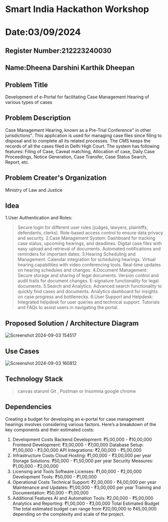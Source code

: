 # Smart India Hackathon Workshop
# Date:03/09/2024
## Register Number:212223240030
## Name:Dheena Darshini Karthik Dheepan
## Problem Title
Development of e-Portal for facilitating Case Management Hearing of various types of cases
## Problem Description
Case Management Hearing, known as a Pre-Trial Conference" in other jurisdictions". This application is used for managing case files since filing to disposal and to complete all its related processes. The CMS keeps the records of all the cases filed in Delhi High Court. The system has following features: Filing of Case, Caveat matching, Allocation of case, Daily Case Proceedings, Notice Generation, Case Transfer, Case Status Search, Report, etc.
## Problem Creater's Organization
Ministry of Law and Justice

## Idea
1.User Authentication and Roles:
>Secure login for different user roles (judges, lawyers, plaintiffs, defendants, clerks).
>Role-based access control to ensure data privacy and security.
2.Case Management System:
>Dashboard for tracking case status, upcoming hearings, and deadlines.
>Digital case files with easy upload and retrieval of documents.
>Automated notifications and reminders for important dates.
3.Hearing Scheduling and Management:
>Calendar integration for scheduling hearings.
>Virtual hearing capabilities with video conferencing tools.
>Real-time updates on hearing schedules and changes.
4.Document Management:
>Secure storage and sharing of legal documents.
>Version control and audit trails for document changes.
>E-signature functionality for legal documents.
5.Search and Analytics:
>Advanced search functionality to quickly find cases and documents.
>Analytics dashboard for insights on case progress and bottlenecks.
6.User Support and Helpdesk:
>Integrated helpdesk for user queries and technical support.
>Tutorials and FAQs to assist users in navigating the portal.


## Proposed Solution / Architecture Diagram
![Screenshot 2024-09-03 154517](https://github.com/user-attachments/assets/25e64d85-62f0-4889-82a2-2c10a35fffca)



## Use Cases
![Screenshot 2024-09-03 160812](https://github.com/user-attachments/assets/d204f1f0-fa92-4a78-8d86-05087e27a774)




## Technology Stack
>canvas 
>staruml
>Git , Postman or Insomnia
>google  chrome



## Dependencies
Creating a budget for developing an e-portal for case management hearings involves considering various factors. Here’s a breakdown of the key components and their estimated costs:
1. Development Costs
Backend Development: ₹5,00,000 - ₹10,00,000
Frontend Development: ₹3,00,000 - ₹7,00,000
Database Setup: ₹1,00,000 - ₹3,00,000
API Integrations: ₹2,00,000 - ₹5,00,000
2. Infrastructure Costs
Cloud Hosting: ₹1,00,000 - ₹3,00,000 per year
Storage Solutions: ₹50,000 - ₹1,50,000 per year
Security Measures: ₹1,00,000 - ₹2,00,000
3. Licensing and Tools
Software Licenses: ₹1,00,000 - ₹2,00,000
Development Tools: ₹50,000 - ₹1,00,000
4. Operational Costs
Technical Support: ₹2,00,000 - ₹4,00,000 per year
Maintenance and Updates: ₹1,00,000 - ₹3,00,000 per year
Training and Documentation: ₹50,000 - ₹1,00,000
5. Additional Features
AI and Automation Tools: ₹2,00,000 - ₹5,00,000
Analytics and Reporting: ₹1,00,000 - ₹3,00,000
Total Estimated Budget
The total estimated budget can range from ₹20,00,000 to ₹45,00,000 depending on the complexity and scale of the project.

